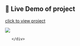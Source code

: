 ## 🔗 Live Demo of project
[click to view project](https://cartooncard.netlify.app/)

<div class="card">
          <img src="https://i.pinimg.com/1200x/a8/d4/8a/a8d48a4aee0b62d3a7425545628cd7e8.jpg">
         
       </div>